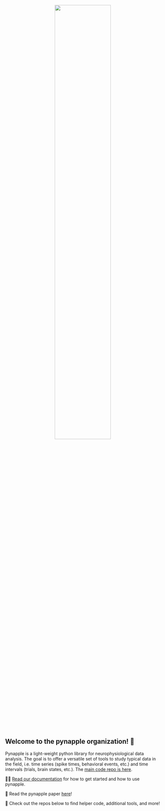<!-- ![pic1](banner_logo.png) -->
<p align="center">
  <img width="60%" src="banner_logo.png">
</p>

## Welcome to the pynapple organization!  👋


Pynapple is a light-weight python library for neurophysiological data analysis. The goal is to offer a versatile set of tools to study typical data in the field, i.e. time series (spike times, behavioral events, etc.) and time intervals (trials, brain states, etc.). The [main code repo is here](https://github.com/pynapple-org/pynapple).

👩‍💻 [Read our documentation](https://pynapple-org.github.io/pynapple/) for how to get started and how to use pynapple.

🍿 Read the pynapple paper [here](https://www.biorxiv.org/content/10.1101/2022.12.06.519376v1)!

🧙 Check out the repos below to find helper code, additional tools, and more!
